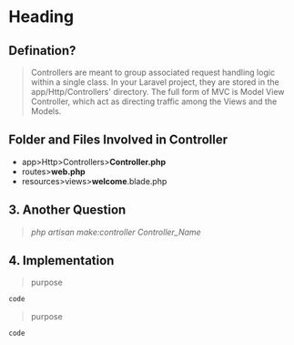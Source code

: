 # Heading
## Defination?
> Controllers are meant to group associated request handling logic within a single class. In your Laravel project, they are stored in the app/Http/Controllers' directory. The full form of MVC is Model View Controller, which act as directing traffic among the Views and the Models.
## Folder and Files Involved in Controller
* app>Http>Controllers>**Controller.php**
* routes>**web.php**
* resources>views>**welcome**.blade.php
## 3. Another Question
> *php artisan make:controller Controller_Name*
## 4. Implementation
> purpose
```php
code
```
> purpose
```php
code
```

